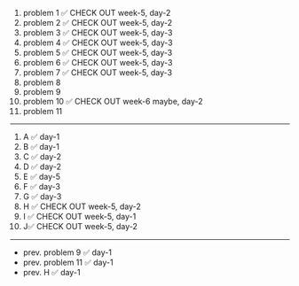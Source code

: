 1. problem 1    ✅ CHECK OUT week-5, day-2   
2. problem 2    ✅ CHECK OUT week-5, day-2   
3. problem 3    ✅ CHECK OUT week-5, day-3    
4. problem 4    ✅ CHECK OUT week-5, day-3
5. problem 5    ✅ CHECK OUT week-5, day-3    
6. problem 6    ✅ CHECK OUT week-5, day-3    
7. problem 7    ✅ CHECK OUT week-5, day-3   
8. problem 8   
9. problem 9
10. problem 10  ✅ CHECK OUT week-6 maybe, day-2
11.  problem 11

---

1. A ✅ day-1
2. B ✅ day-1
3. C ✅ day-2
4. D ✅ day-2
5. E ✅ day-5
6. F ✅ day-3
7. G ✅ day-3
8. H ✅ CHECK OUT week-5, day-2
9. I ✅ CHECK OUT week-5, day-1
10. J✅ CHECK OUT week-5, day-2

--- 

- prev. problem 9  ✅ day-1
- prev. problem 11 ✅ day-1
- prev. H          ✅ day-1